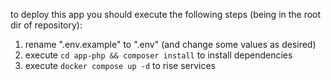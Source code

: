 to deploy this app you should execute the following steps (being in the root dir of repository):
1. rename ".env.example" to ".env" (and change some values as desired)
2. execute `cd app-php && composer install` to install dependencies
3. execute `docker compose up -d` to rise services

